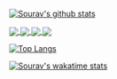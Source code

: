[![Sourav's github stats](https://github-readme-stats.vercel.app/api?username=souravrs999&show_icons=true&theme=dark)](https://github.com/souravrs999)

<a href="https://github.com/souravrs999/License-Plate-Recognition">
<img align="center" src="https://github-readme-stats.vercel.app/api/pin/?username=souravrs999&repo=License-Plate-Recogniton&theme=dark" />
</a>

<a href="https://github.com/souravrs999/Dot-files">
<img align="center" src="https://github-readme-stats.vercel.app/api/pin/?username=souravrs999&repo=Dot-files&theme=dark" />
</a>

<a href="https://github.com/souravrs999/Alzheimers">
<img align="center" src="https://github-readme-stats.vercel.app/api/pin/?username=souravrs999&repo=Alzheimers&theme=dark" />
</a>

<a href="https://github.com/souravrs999/Face-Recognition-Attendence-Register">
<img align="center" src="https://github-readme-stats.vercel.app/api/pin/?username=souravrs999&repo=Face-Recognition-Attendence-Register&theme=dark" />
</a>

[![Top Langs](https://github-readme-stats.vercel.app/api/top-langs/?username=souravrs999&theme=dark)](https://github.com/souravrs999)

[![Sourav's wakatime stats](https://github-readme-stats.vercel.app/api/wakatime?username=souravrs999&layout=compact&theme=dark)](https://github.com/souravrs999)

